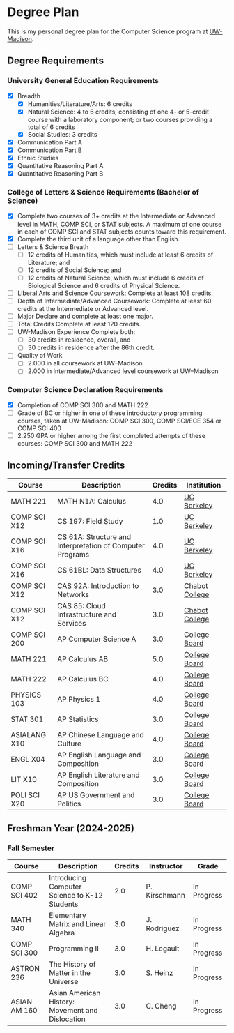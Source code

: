 # Degree Plan

This is my personal degree plan for the Computer Science program at [UW-Madison](https://wisc.edu).

## Degree Requirements

### University General Education Requirements

- [x] Breadth
    - [x] Humanities/Literature/Arts: 6 credits
    - [x] Natural Science: 4 to 6 credits, consisting of one 4- or 5-credit course with a laboratory component; or two courses providing a total of 6 credits
    - [x] Social Studies: 3 credits
- [x] Communication Part A
- [x] Communication Part B
- [x] Ethnic Studies
- [x] Quantitative Reasoning Part A 
- [x] Quantitative Reasoning Part B

### College of Letters & Science Requirements (Bachelor of Science)

- [x] Complete two courses of 3+ credits at the Intermediate or Advanced level in MATH, COMP SCI, or STAT subjects. A maximum of one course in each of COMP SCI and STAT subjects counts toward this requirement. 
- [x] Complete the third unit of a language other than English.
- [ ] Letters & Science Breath
    - [ ] 12 credits of Humanities, which must include at least 6 credits of Literature; and
    - [ ] 12 credits of Social Science; and
    - [ ] 12 credits of Natural Science, which must include 6 credits of Biological Science and 6 credits of Physical Science.
- [ ] Liberal Arts and Science Coursework: Complete at least 108 credits.
- [ ] Depth of Intermediate/Advanced Coursework: Complete at least 60 credits at the Intermediate or Advanced level.
- [ ] Major	Declare and complete at least one major.
- [ ] Total Credits	Complete at least 120 credits.
- [ ] UW-Madison Experience	Complete both:
    - [ ] 30 credits in residence, overall, and
    - [ ] 30 credits in residence after the 86th credit.
- [ ] Quality of Work
    - [ ] 2.000 in all coursework at UW–Madison
    - [ ] 2.000 in Intermediate/Advanced level coursework at UW–Madison

### Computer Science Declaration Requirements

- [x] Completion of COMP SCI 300 and MATH 222
- [ ] Grade of BC or higher in one of these introductory programming courses, taken at UW-Madison: COMP SCI 300, COMP SCI/ECE 354 or COMP SCI 400
- [ ] 2.250 GPA or higher among the first completed attempts of these courses:  COMP SCI 300 and MATH 222

## Incoming/Transfer Credits

| Course       | Description                                               | Credits | Institution                                 |
|--------------|-----------------------------------------------------------|---------|---------------------------------------------|
| MATH 221     | MATH N1A: Calculus                                        | 4.0     | [UC Berkeley](https://berkeley.edu)         |
| COMP SCI X12 | CS 197: Field Study                                       | 1.0     | [UC Berkeley](https://berkeley.edu)         |     
| COMP SCI X16 | CS 61A: Structure and Interpretation of Computer Programs | 4.0     | [UC Berkeley](https://berkeley.edu)         |
| COMP SCI X16 | CS 61BL: Data Structures                                  | 4.0     | [UC Berkeley](https://berkeley.edu)         |
| COMP SCI X12 | CAS 92A: Introduction to Networks                         | 3.0     | [Chabot College](https://chabotcollege.edu) |
| COMP SCI X12 | CAS 85: Cloud Infrastructure and Services                 | 3.0     | [Chabot College](https://chabotcollege.edu) |
| COMP SCI 200 | AP Computer Science A                                     | 3.0     | [College Board](https://collegeboard.org)   |
| MATH 221     | AP Calculus AB                                            | 5.0     | [College Board](https://collegeboard.org)   |
| MATH 222     | AP Calculus BC                                            | 4.0     | [College Board](https://collegeboard.org)   |
| PHYSICS 103  | AP Physics 1                                              | 4.0     | [College Board](https://collegeboard.org)   |
| STAT 301     | AP Statistics                                             | 3.0     | [College Board](https://collegeboard.org)   |
| ASIALANG X10 | AP Chinese Language and Culture                           | 4.0     | [College Board](https://collegeboard.org)   |
| ENGL X04     | AP English Language and Composition                       | 3.0     | [College Board](https://collegeboard.org)   |
| LIT X10      | AP English Literature and Composition                     | 3.0     | [College Board](https://collegeboard.org)   |
| POLI SCI X20 | AP US Government and Politics                             | 3.0     | [College Board](https://collegeboard.org)   |


## Freshman Year (2024-2025)

### Fall Semester

| Course       | Description                                      | Credits | Instructor    | Grade       |
|--------------|--------------------------------------------------|---------|---------------|-------------|
| COMP SCI 402 | Introducing Computer Science to K-12 Students    | 2.0     | P. Kirschmann | In Progress |
| MATH 340     | Elementary Matrix and Linear Algebra             | 3.0     | J. Rodriguez  | In Progress |
| COMP SCI 300 | Programming II                                   | 3.0     | H. Legault    | In Progress |
| ASTRON 236   | The History of Matter in the Universe            | 3.0     | S. Heinz      | In Progress |
| ASIAN AM 160 | Asian American History: Movement and Dislocation | 3.0     | C. Cheng      | In Progress |
